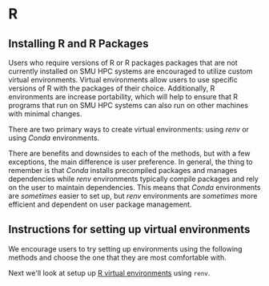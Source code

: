 # R

## Installing R and R Packages

Users who require versions of R or R packages packages that are not currently
installed on SMU HPC systems are encouraged to utilize custom virtual
environments. Virtual environments allow users to use specific versions of R
with the packages of their choice. Additionally, R environments are increase
portability, which will help to ensure that R programs that run on SMU HPC
systems can also run on other machines with minimal changes.

There are two primary ways to create virtual environments: using _renv_ or
using _Conda_ environments.

There are benefits and downsides to each of the methods, but with a few
exceptions, the main difference is user preference. In general, the thing to
remember is that _Conda_ installs precompiled packages and manages dependencies
while _renv_ environments typically compile packages and rely on the user to
maintain dependencies. This means that _Conda_ environments are _sometimes_
easier to set up, but _renv_ environments are _sometimes_ more efficient and
dependent on user package management.

## Instructions for setting up virtual environments

We encourage users to try setting up environments using the following methods
and choose the one that they are most comfortable with.

Next we'll look at setup up [R virtual environments](environments) using `renv`.

